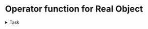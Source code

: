 # Operator function for Real Object

<details>
<summary>Task</summary>
<br>
- [x] Add other overloaded operator functions(-,*,/)
</details>